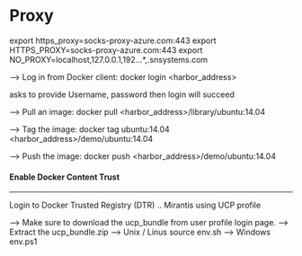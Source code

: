 # Proxy

export https_proxy=socks-proxy-azure.com:443
export HTTPS_PROXY=socks-proxy-azure.com:443
export NO_PROXY=localhost,127.0.0.1,192.*.*.*,.snsystems.com

--> Log in from Docker client:
docker login <harbor_address>

asks to provide Username, password then login will succeed

--> Pull an image:
	docker pull <harbor_address>/library/ubuntu:14.04

--> Tag the image:
	docker tag ubuntu:14.04 <harbor_address>/demo/ubuntu:14.04

--> Push the image:
	docker push <harbor_address>/demo/ubuntu:14.04

#### Enable Docker Content Trust

--------------------------------------------------------------------------------------------------------

Login to Docker Trusted Registry (DTR) .. Mirantis using UCP profile

--> Make sure to download the ucp_bundle from user profile login page.
--> Extract the ucp_bundle.zip
--> Unix / Linus
	source env.sh
--> Windows
	env.ps1
